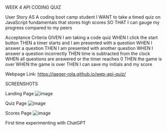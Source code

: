 WEEK 4 API CODING QUIZ 

User Story
AS A coding boot camp student
I WANT to take a timed quiz on JavaScript fundamentals that stores high scores
SO THAT I can gauge my progress compared to my peers

Acceptance Criteria
GIVEN I am taking a code quiz
WHEN I click the start button
THEN a timer starts and I am presented with a question
WHEN I answer a question
THEN I am presented with another question
WHEN I answer a question incorrectly
THEN time is subtracted from the clock
WHEN all questions are answered or the timer reaches 0
THEN the game is over
WHEN the game is over
THEN I can save my initials and my score

Webpage Link: https://jaeger-rola.github.io/wep-api-quiz/

SCREENSHOTS

Landing Page 
![image](https://user-images.githubusercontent.com/124891219/231099494-b345e973-28c9-4cc7-91a1-fba55f25ce19.png)

Quiz Page 
![image](https://user-images.githubusercontent.com/124891219/231099677-946ab40b-e36c-4d9b-adca-1d3c83731c46.png)

Scores Page 
![image](https://user-images.githubusercontent.com/124891219/231099884-23efce57-98a7-431d-81a6-d55a8a0416d1.png)

First time experimenting with ChatGPT
